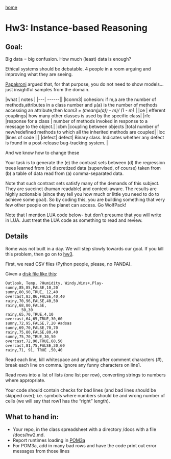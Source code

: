 [home](/README.md)

# Hw3: Instance-based Reasoning

## Goal:
Big data = big confusion. How much (least) data is enough?

Ethical systems should be debatable. 4 people in a room arguing and improving  what they are seeing.

[Papakroni](https://researchrepository.wvu.edu/cgi/viewcontent.cgi?article=4403&context=etd) argued that, for that purpose,
you do not need to show models... just insightful samples from the domain.

|what | notes |
|---| ------||
|lconm3| cohesion: if m,a are the number of methods,attributes in a class number and µ(a) is the number of
methods accessing an attribute,then _lcom3 = (mean(µ(a)) - m)/ (1 - m)_ |
|ce  | efferent couplings| how many other classes is used by the specific class|
|rfc |response for a class | number of methods invoked in response to a message to the object.|
|cbm |coupling between objects |total number of new/redefined methods to which all the inherited methods are coupled|
|loc |lines of code | |
|defect| defect| Binary class. Indicates whether any defect is found in a post-release bug-tracking system. |

And we know how to change these


Your task is to generate the (e) the contrast sets between (d) the regression trees learned from 
(c) discretized data (supervised, of course) taken from (b) a table of data read from (a) comma-separated data.

Note that such contrast sets satisfy many of the demands of this subject. They are succinct (human readable) and 
context-aware. The results are highly actionable (since they tell you how much or little you need to do to achieve some goal).
 So by coding this, you are building something that very few other people on the planet can access. Go WolfPack!

Note that I mention LUA code below- but don’t presume that you will write in LUA. Just treat the LUA code as something to read and review.


## Details

Rome was not built in a day. We will step slowly towards our goal.
If you kill this problem, then  go on to [hw3](hw3.md).

First, we read CSV files (Python people, please, no PANDA).

Given a [disk file like this](../data/weather.csv):


```
Outlook, Temp, ?Humidity, Windy,Wins+,Play-
sunny,85,85,FALSE,10,20
sunny,80,90,TRUE, 12,40
overcast,83,86,FALSE,40,40
rainy,70,96,FALSE,40,50
rainy,68,80,FALSE,
       50,30
rainy,65,70,TRUE,4,10
overcast,64,65,TRUE,30,60
sunny,72,95,FALSE,7,20 #adsas
sunny,69,70,FALSE,70,70
rainy,75,80,FALSE,80,40
sunny,75,70,TRUE,30,50
overcast,72,90,TRUE,60,50
overcast,81,75,FALSE,30,60
rainy,71, 91, TRUE ,50,40
```

Read each line, kill whitespace and anything after comment characters (#), break each line on comma.
Ignore any funny characters on line1. 

Read rows into a list of lists (one list per row), converting strings to numbers where appropriate.

Your code should contain checks for bad lines (and bad lines should be skipped over); i.e. symbols 
where numbers should be and wrong number of cells (we will say that row1 has the “right” length).

## What to hand in:

- Your repo, in the class spreadsheet with a directory /docs with a file /docs/hw2.md.
- Report runtimes loading in [POM3a](../data/pom3a.csv)
- For POM3a, add in many bad rows and have the code print out error messages from those lines


